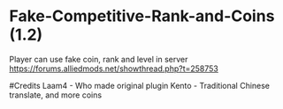 # Fake-Competitive-Rank-and-Coins (1.2)
Player can use fake coin, rank and level in server
https://forums.alliedmods.net/showthread.php?t=258753

#Credits
Laam4 - Who made original plugin
Kento - Traditional Chinese translate, and more coins
